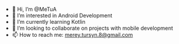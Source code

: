 - 👋 Hi, I’m @MeTuA
- 👀 I’m interested in Android Development
- 🌱 I’m currently learning Kotlin
- 💞️ I’m looking to collaborate on projects with mobile development
- 📫 How to reach me: merey.tursyn.8@gmail.com
<!---
MeTuA/MeTuA is a ✨ special ✨ repository because its `README.md` (this file) appears on your GitHub profile.
You can click the Preview link to take a look at your changes.
--->
